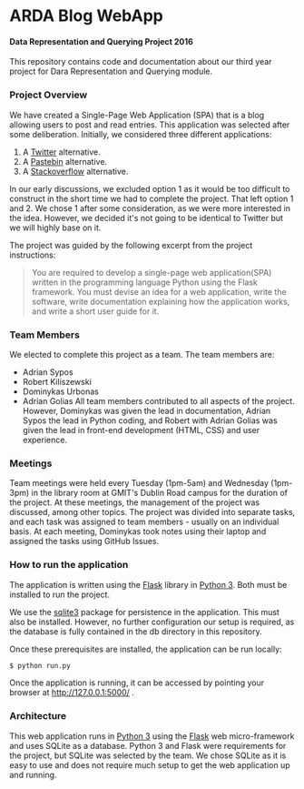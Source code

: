 # ARDA Blog WebApp
#### Data Representation and Querying Project 2016

This repository contains code and documentation about our third year project for Dara Representation and Querying module.

### Project Overview
We have created a Single-Page Web Application (SPA) that is a blog allowing users to post and read entries.
This application was selected after some deliberation.
Initially, we considered three different applications:

1. A [Twitter](http://twitter.com/) alternative.
2. A [Pastebin](http://pastebin.com/) alternative.
3. A [Stackoverflow](https://www.stackoverflow.com/) alternative.

In our early discussions, we excluded option 1 as it would be too difficult to construct in the short time we had to complete the project.
That left option 1 and 2.
We chose 1 after some consideration, as we were more interested in the idea. However, we decided it's not going to be identical to Twitter but we will highly base on it.

The project was guided by the following excerpt from the project instructions:
>You are required to develop a single-page web application(SPA) written in the programming language Python using the Flask framework. You must devise an idea for a web application, write the software, write documentation explaining how the application works, and write a short user guide for it.


### Team Members
We elected to complete this project as a team.
The team members are:
- Adrian Sypos
- Robert Kiliszewski
- Dominykas Urbonas
- Adrian Golias
All team members contributed to all aspects of the project.
However, Dominykas was given the lead in documentation, Adrian Sypos the lead in Python coding, and Robert with Adrian Golias was given the lead in front-end development (HTML, CSS) and user experience.

### Meetings
Team meetings were held every Tuesday (1pm-5am) and Wednesday (1pm-3pm) in the library room at GMIT's Dublin Road campus for the duration of the project.
At these meetings, the management of the project was discussed, among other topics.
The project was divided into separate tasks, and each task was assigned to team members - usually on an individual basis.
At each meeting, Dominykas took notes using their laptop and assigned the tasks using GitHub Issues.


### How to run the application
The application is written using the [Flask](http://flask.pocoo.org/) library in [Python 3](https://www.python.org).
Both must be installed to run the project.

We use the [sqlite3](https://docs.python.org/2/library/sqlite3.html) package for persistence in the application.
This must also be installed.
However, no further configuration our setup is required, as the database is fully contained in the db directory in this repository.

Once these prerequisites are installed, the application can be run locally:
```bash
$ python run.py
```
Once the application is running, it can be accessed by pointing your browser at http://127.0.0.1:5000/ .

### Architecture
This web application runs in [Python 3](https://www.python.org) using the [Flask](http://flask.pocoo.org/) web micro-framework and uses SQLite as a database.
Python 3 and Flask were requirements for the project, but SQLite was selected by the team.
We chose SQLite as it is easy to use and does not require much setup to get the web application up and running.